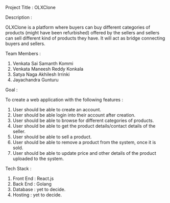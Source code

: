 Project Title : OLXClone

Description :

OLXClone is a platform where buyers can buy different categories of products (might have been refurbished) offered by the sellers and sellers can sell different kind of products they have. It will act as bridge connecting buyers and sellers.

Team Members :

1. Venkata Sai Samanth Kommi
2. Venkata Maneesh Reddy Konkala
3. Satya Naga Akhilesh Irrinki
4. Jayachandra Gunturu

Goal :

To create a web application with the following features :

1. User should be able to create an account.
2. User should be able login into their account after creation.
3. User should be able to browse for different categories of products.
4. User should be able to get the product details/contact details of the seller.
5. User should be able to sell a product.
6. User should be able to remove a product from the system, once it is sold.
7. User should be able to update price and other details of the product uploaded to the system.

Tech Stack :

1. Front End : React.js
2. Back End  : Golang
3. Database  : yet to decide.
4. Hosting   : yet to decide.